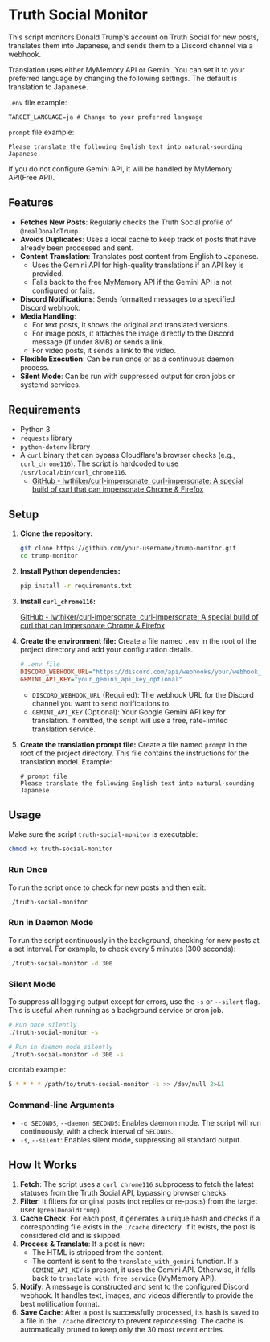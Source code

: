 # Truth Social Monitor

This script monitors Donald Trump's account on Truth Social for new posts, translates them into Japanese, and sends them to a Discord channel via a webhook.
  
Translation uses either MyMemory API or Gemini. You can set it to your preferred language by changing the following settings. The default is translation to Japanese.

`.env` file example:
```
TARGET_LANGUAGE=ja # Change to your preferred language
```

`prompt` file example:
```
Please translate the following English text into natural-sounding Japanese.
```

If you do not configure Gemini API, it will be handled by MyMemory API(Free API).

## Features

- **Fetches New Posts**: Regularly checks the Truth Social profile of `@realDonaldTrump`.
- **Avoids Duplicates**: Uses a local cache to keep track of posts that have already been processed and sent.
- **Content Translation**: Translates post content from English to Japanese.
    - Uses the Gemini API for high-quality translations if an API key is provided.
    - Falls back to the free MyMemory API if the Gemini API is not configured or fails.
- **Discord Notifications**: Sends formatted messages to a specified Discord webhook.
- **Media Handling**:
    - For text posts, it shows the original and translated versions.
    - For image posts, it attaches the image directly to the Discord message (if under 8MB) or sends a link.
    - For video posts, it sends a link to the video.
- **Flexible Execution**: Can be run once or as a continuous daemon process.
- **Silent Mode**: Can be run with suppressed output for cron jobs or systemd services.

## Requirements

- Python 3
- `requests` library
- `python-dotenv` library
- A `curl` binary that can bypass Cloudflare's browser checks (e.g., `curl_chrome116`). The script is hardcoded to use `/usr/local/bin/curl_chrome116`.
  - [GitHub - lwthiker/curl-impersonate: curl-impersonate: A special build of curl that can impersonate Chrome & Firefox](https://github.com/lwthiker/curl-impersonate)

## Setup

1.  **Clone the repository:**
    ```bash
    git clone https://github.com/your-username/trump-monitor.git
    cd trump-monitor
    ```

2.  **Install Python dependencies:**
    ```bash
    pip install -r requirements.txt
    ```

3.  **Install `curl_chrome116`:**

    [GitHub - lwthiker/curl-impersonate: curl-impersonate: A special build of curl that can impersonate Chrome & Firefox](https://github.com/lwthiker/curl-impersonate)  
  
4.  **Create the environment file:**
    Create a file named `.env` in the root of the project directory and add your configuration details.

    ```ini
    # .env file
    DISCORD_WEBHOOK_URL="https://discord.com/api/webhooks/your/webhook_url"
    GEMINI_API_KEY="your_gemini_api_key_optional"
    ```
    - `DISCORD_WEBHOOK_URL` (Required): The webhook URL for the Discord channel you want to send notifications to.
    - `GEMINI_API_KEY` (Optional): Your Google Gemini API key for translation. If omitted, the script will use a free, rate-limited translation service.

5.  **Create the translation prompt file:**
    Create a file named `prompt` in the root of the project directory. This file contains the instructions for the translation model. Example:

    ```text
    # prompt file
    Please translate the following English text into natural-sounding Japanese.
    ```

## Usage

Make sure the script `truth-social-monitor` is executable:
```bash
chmod +x truth-social-monitor
```

### Run Once
To run the script once to check for new posts and then exit:
```bash
./truth-social-monitor
```

### Run in Daemon Mode
To run the script continuously in the background, checking for new posts at a set interval. For example, to check every 5 minutes (300 seconds):
```bash
./truth-social-monitor -d 300
```

### Silent Mode
To suppress all logging output except for errors, use the `-s` or `--silent` flag. This is useful when running as a background service or cron job.
```bash
# Run once silently
./truth-social-monitor -s

# Run in daemon mode silently
./truth-social-monitor -d 300 -s
```

crontab example:
```bash
5 * * * * /path/to/truth-social-monitor -s >> /dev/null 2>&1
```

### Command-line Arguments

- `-d SECONDS`, `--daemon SECONDS`: Enables daemon mode. The script will run continuously, with a check interval of `SECONDS`.
- `-s`, `--silent`: Enables silent mode, suppressing all standard output.

## How It Works

1.  **Fetch**: The script uses a `curl_chrome116` subprocess to fetch the latest statuses from the Truth Social API, bypassing browser checks.
2.  **Filter**: It filters for original posts (not replies or re-posts) from the target user (`@realDonaldTrump`).
3.  **Cache Check**: For each post, it generates a unique hash and checks if a corresponding file exists in the `./cache` directory. If it exists, the post is considered old and is skipped.
4.  **Process & Translate**: If a post is new:
    - The HTML is stripped from the content.
    - The content is sent to the `translate_with_gemini` function. If a `GEMINI_API_KEY` is present, it uses the Gemini API. Otherwise, it falls back to `translate_with_free_service` (MyMemory API).
5.  **Notify**: A message is constructed and sent to the configured Discord webhook. It handles text, images, and videos differently to provide the best notification format.
6.  **Save Cache**: After a post is successfully processed, its hash is saved to a file in the `./cache` directory to prevent reprocessing. The cache is automatically pruned to keep only the 30 most recent entries.

